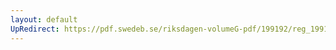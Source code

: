 ```yaml
---
layout: default
UpRedirect: https://pdf.swedeb.se/riksdagen-volumeG-pdf/199192/reg_199192/reg_199192_0402.pdf
---
```

